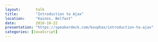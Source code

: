 ```yaml
---
layout:       talk
title:        "Introduction to Ajax"
location:     "Kainos, Belfast"
date:         2010-10-22
presentation: "https://speakerdeck.com/kouphax/introduction-to-ajax"
categories: [JavaScript]
---
```


